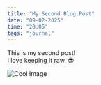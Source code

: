 ```yaml
---
title: "My Second Blog Post"
date: "09-02-2025"
time: "20:05"
tags: "journal"
---
```


This is my second post!  
I love keeping it raw. 😎  

![Cool Image](https://raw.githubusercontent.com/andikasujanadi/andika-journal/main/assets/cool-image.png)
